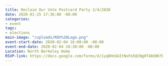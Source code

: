 ```yaml
---
title: Reclaim Our Vote Postcard Party 2/4/2020
date: 2020-01-25 17:36:00 -08:00
categories:
- event
tags:
- elections
main-image: "/uploads/ROV%20Logo.png"
event-start-date: 2020-02-04 16:00:00 -08:00
event-end-date: 2020-02-04 18:30:00 -08:00
Location: North Berkeley Home
RSVP-link: https://docs.google.com/forms/d/1yqDHnGkItNxFe5QCNgHT40d8KfDGCWSbfht6qzmksQk/edit
---
```


